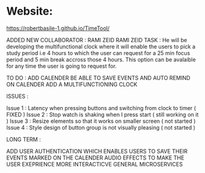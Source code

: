# Website:

https://robertbasile-1.github.io/TimeTool/


ADDED NEW COLLABORATOR : RAMI ZEID 
RAMI ZEID TASK :
  He will be developing the multifunctional clock where it will enable the users to pick a study period i.e 4 hours 
  to which the user can request for a 25 min focus period and 5 min break accross those 4 hours. This option can be avalaible for any       time the user is going to request for.  
  
  
 TO DO :
 ADD CALENDER
 BE ABLE TO SAVE EVENTS AND AUTO REMIND ON CALENDER
 ADD A MULTIFUNCTIONING CLOCK 
 
 ISSUES :
 
 Issue 1 : Latency when pressing buttons and switching from clock to timer ( FIXED )
 Issue 2 : Stop watch is shaking when I press start ( still working on it )
 Issue 3 : Resize elements so that it works on smaller screen ( not started )
 Issue 4 : Style design of button group is not visually pleasing ( not started ) 
 
 
 LONG TERM : 
 
 ADD USER AUTHENTICATION WHICH ENABLES USERS TO SAVE THEIR EVENTS MARKED ON THE CALENDER
 AUDIO EFFECTS TO MAKE THE USER EXEPRIENCE MORE INTERACTICVE 
 GENERAL MICROSERVICES 
 
